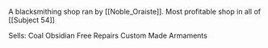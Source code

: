A blacksmithing shop ran by [[Noble_Oraiste]]. 
Most profitable shop in all of [[Subject 54]]

Sells:
 Coal
 Obsidian
 Free Repairs
 Custom Made Armaments
